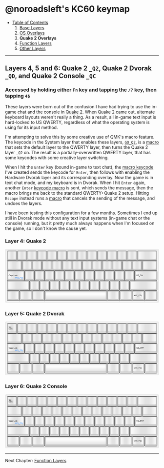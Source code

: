 # @noroadsleft's KC60 keymap

- [Table of Contents](./readme.md)
  1. [Base Layers](./readme_ch1.md)
  2. [OS Overlays](./readme_ch2.md)
  3. **Quake 2 Overlays**
  4. [Function Layers](./readme_ch4.md)
  5. [Other Layers](./readme_ch5.md)


----

## Layers 4, 5 and 6: Quake 2 `_Q2`, Quake 2 Dvorak `_QD`, and Quake 2 Console `_QC`

### Accessed by holding either `Fn` key and tapping the `/?` key, then tapping `4$`

These layers were born out of the confusion I have had trying to use the in-game chat and the console in [Quake 2](https://en.wikipedia.org/wiki/Quake_II). When Quake 2 came out, alternate keyboard layouts weren't really a thing. As a result, all in-game text input is hard-locked to US QWERTY, regardless of what the operating system is using for its input method.

I'm attempting to solve this by some creative use of QMK's macro feature. The keycode in the System layer that enables these layers, [`GO_Q2`](./keymap.c#L406), is a [macro](./keymap.c#L167-L174) that sets the default layer to the QWERTY layer, then turns the Quake 2 layer `_Q2` on. The result is a partially-overwritten QWERTY layer, that has some keycodes with some creative layer switching.

When I hit the `Enter` key (bound in-game to text chat), the [macro keycode](./keymap.c#L175-L181) I've created sends the keycode for `Enter`, then follows with enabling the Hardware Dvorak layer and its corresponding overlay. Now the game is in text chat mode, and my keyboard is in Dvorak. When I hit `Enter` again, another `Enter` [keycode macro](./keymap.c#L182-L188) is sent, which sends the message, then the macro brings me back to the standard QWERTY+Quake 2 setup. Hitting `Escape` instead runs a [macro](./keymap.c#L189-L195) that cancels the sending of the message, and undoes the layers.

I have been testing this configuration for a few months. Sometimes I end up still in Dvorak mode without any text input systems (in-game chat or the console) running, but it pretty much always happens when I'm focused on the game, so I don't know the cause yet.

### Layer 4: Quake 2
![Quake 2](https://raw.githubusercontent.com/noroadsleft/qmk_images/master/keyboards/kc60/keymaps/noroadsleft/layer_04.png)

### Layer 5: Quake 2 Dvorak
![Quake 2 Dvorak](https://raw.githubusercontent.com/noroadsleft/qmk_images/master/keyboards/kc60/keymaps/noroadsleft/layer_05.png)

### Layer 6: Quake 2 Console
![Quake 2 Console](https://raw.githubusercontent.com/noroadsleft/qmk_images/master/keyboards/kc60/keymaps/noroadsleft/layer_06.png)


----

Next Chapter: [Function Layers](./readme_ch4.md)
